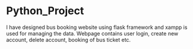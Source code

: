 # Python_Project
I have designed bus booking website using flask framework and xampp is used for managing the data. Webpage contains user login, create new account, delete account, booking of bus ticket etc.
